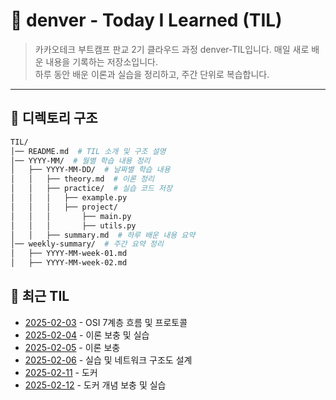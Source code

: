 # 📝 denver - Today I Learned (TIL)

> 카카오테크 부트캠프 판교 2기 클라우드 과정 denver-TIL입니다.
> 매일 새로 배운 내용을 기록하는 저장소입니다.  
> 하루 동안 배운 이론과 실습을 정리하고, 주간 단위로 복습합니다.

---

## 📂 디렉토리 구조

```bash
TIL/
│── README.md  # TIL 소개 및 구조 설명
│── YYYY-MM/  # 월별 학습 내용 정리
│   ├── YYYY-MM-DD/  # 날짜별 학습 내용
│   │   ├── theory.md  # 이론 정리
│   │   ├── practice/  # 실습 코드 저장
│   │   │   ├── example.py
│   │   │   ├── project/
│   │   │       ├── main.py
│   │   │       ├── utils.py
│   │   ├── summary.md  # 하루 배운 내용 요약
│── weekly-summary/  # 주간 요약 정리
│   ├── YYYY-MM-week-01.md
│   ├── YYYY-MM-week-02.md
```
## 📅 최근 TIL
- [2025-02-03](./2025-02/2025-02-03/theory.md) - OSI 7계층 흐름 및 프로토콜
- [2025-02-04](./2025-02/2025-02-04/theory.md) - 이론 보충 및 실습
- [2025-02-05](./2025-02/2025-02-05/theory.md) - 이론 보충
- [2025-02-06](./2025-02/2025-02-06/theory.md) - 실습 및 네트워크 구조도 설계
- [2025-02-11](./2025-02/2025-02-11/theory.md) - 도커
- [2025-02-12](./2025-02/2025-02-12/theory.md) - 도커 개념 보충 및 실습